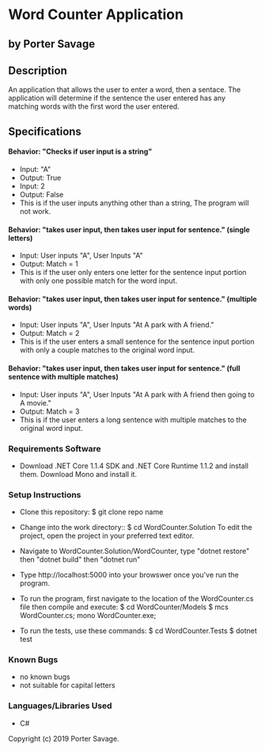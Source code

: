 # Word Counter Application
## by Porter Savage

## Description
An application that allows the user to enter a word, then a sentace. The application will determine if the sentence the user entered has any matching words with the first word the user entered.

## Specifications

#### Behavior: "Checks if user input is a string"
* Input: "A"
* Output: True
* Input: 2
* Output: False
* This is if the user inputs anything other than a string, The program will not work.

#### Behavior: "takes user input, then takes user input for sentence." (single letters)
* Input: User inputs "A", User Inputs "A"
* Output: Match = 1
* This is if the user only enters one letter for the sentence input portion with only one possible match for the word input.

#### Behavior: "takes user input, then takes user input for sentence." (multiple words)
* Input: User inputs "A", User Inputs "At A park with A friend."
* Output: Match = 2
* This is if the user enters a small sentence for the sentence input portion with only a couple matches to the original word input.

#### Behavior: "takes user input, then takes user input for sentence." (full sentence with multiple matches)
* Input: User inputs "A", User Inputs "At A park with A friend then going to A movie." 
* Output: Match = 3
* This is if the user enters a long sentence with multiple matches to the original word input.

### Requirements Software

* Download .NET Core 1.1.4 SDK and .NET Core Runtime 1.1.2 and install them. Download Mono and install it.

### Setup Instructions
* Clone this repository: $ git clone repo name
* Change into the work directory:: $ cd WordCounter.Solution
To edit the project, open the project in your preferred text editor.
* Navigate to WordCounter.Solution/WordCounter, type "dotnet restore" then "dotnet build" then "dotnet run"
* Type http://localhost:5000 into your browswer once you've run the program.

* To run the program, first navigate to the location of the WordCounter.cs file     then compile and execute: $ cd WordCounter/Models $ mcs WordCounter.cs; mono        WordCounter.exe;

* To run the tests, use these commands: $ cd WordCounter.Tests $ dotnet test

### Known Bugs
* no known bugs
* not suitable for capital letters

### Languages/Libraries Used
* C#



Copyright (c) 2019 Porter Savage.
